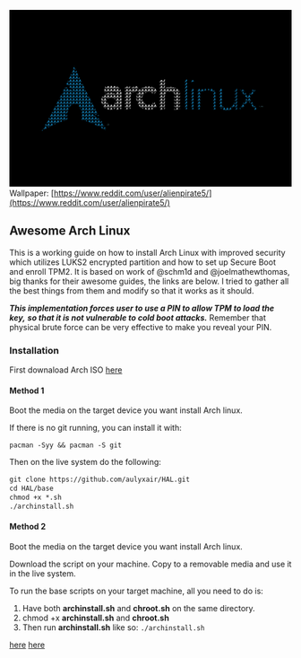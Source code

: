 ![Arch Linux Secure AF](./archLinux.png)
Wallpaper: [https://www.reddit.com/user/alienpirate5/](https://www.reddit.com/user/alienpirate5/)
## Awesome Arch Linux

This is a working guide on how to install Arch Linux with improved security which utilizes 
LUKS2 encrypted partition and how to set up Secure Boot and enroll TPM2. 
It is based on work of @schm1d and @joelmathewthomas, big thanks for their awesome guides,
the links are below.
I tried to gather all the best things from them and modify so that it works as it should.

***This implementation forces user to use a PIN to allow TPM to load the key,*** 
***so that it is not vulnerable to cold boot attacks.*** 
Remember that physical brute force can be very effective to make you reveal your PIN.




### Installation
First downaload Arch ISO [here](https://archlinux.org/download/)

#### Method 1
Boot the media on the target device you want install Arch linux.

If there is no git running, you can install it with:

    pacman -Syy && pacman -S git

Then on the live system do the following:

    git clone https://github.com/aulyxair/HAL.git
    cd HAL/base
    chmod +x *.sh
    ./archinstall.sh

#### Method 2
Boot the media on the target device you want install Arch linux.

Download the script on your machine.
Copy to a removable media and use it in the live system.

To run the base scripts on your target machine, all you need to do is:

1. Have both **archinstall.sh** and **chroot.sh** on the same directory.
2. chmod +x **archinstall.sh** and **chroot.sh**
3. Then run **archinstall.sh** like so: `./archinstall.sh`


[here](https://github.com/schm1d/AwesomeArchLinux/)
[here](https://github.com/joelmathewthomas/archinstall-luks2-lvm2-secureboot-tpm2)
